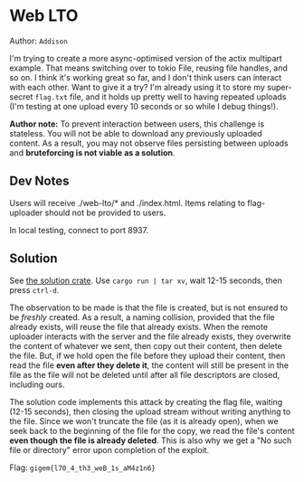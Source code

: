 # Web LTO

Author: `Addison`

I'm trying to create a more async-optimised version of the actix multipart example. That means switching over to tokio
File, reusing file handles, and so on. I think it's working great so far, and I don't think users can interact with each
other. Want to give it a try? I'm already using it to store my super-secret `flag.txt` file, and it holds up pretty well
to having repeated uploads (I'm testing at one upload every 10 seconds or so while I debug things!).

**Author note:** To prevent interaction between users, this challenge is stateless. You will not be able to download any
previously uploaded content. As a result, you may not observe files persisting between uploads and **bruteforcing is not
viable as a solution**.

## Dev Notes

Users will receive ./web-lto/* and ./index.html. Items relating to flag-uploader should not be provided to users.

In local testing, connect to port 8937.

## Solution

See [the solution crate](./solution). Use `cargo run | tar xv`, wait 12-15 seconds, then press `ctrl-d`.

The observation to be made is that the file is created, but is not ensured to be _freshly_ created. As a result, a
naming collision, provided that the file already exists, will reuse the file that already exists. When the remote
uploader interacts with the server and the file already exists, they overwrite the content of whatever we sent, then
copy out their content, then delete the file. But, if we hold open the file before they upload their content, then read
the file **even after they delete it**, the content will still be present in the file as the file will not be deleted
until after all file descriptors are closed, including ours.

The solution code implements this attack by creating the flag file, waiting (12-15 seconds), then closing the upload
stream without writing anything to the file. Since we won't truncate the file (as it is already open), when we seek back
to the beginning of the file for the copy, we read the file's content **even though the file is already deleted**. This
is also why we get a "No such file or directory" error upon completion of the exploit.

Flag: `gigem{l70_4_th3_weB_1s_aM4z1n6}`